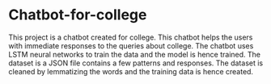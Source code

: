 # Chatbot-for-college

This project is a chatbot created for college. This chatbot helps the users with immediate responses to the queries about college. The chatbot uses LSTM neural networks to train the data and the model is hence trained. The dataset is a JSON file contains a few patterns and responses. The dataset is cleaned by lemmatizing the words and the training data is hence created.
